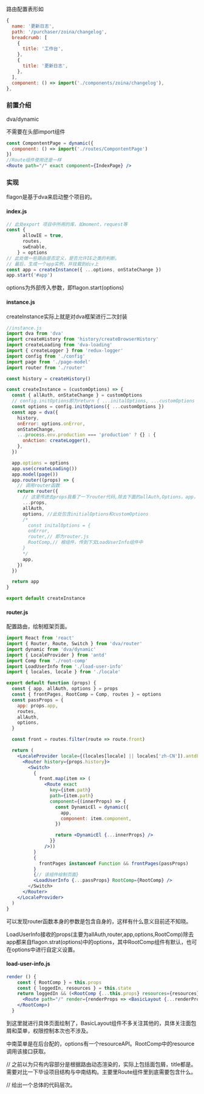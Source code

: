 

路由配置表形如

```javascript
{
  name: '更新日志',
  path: '/purchaser/zoina/changelog',
  breadcrumb: [
    {
      title: '工作台',
    },
    {
      title: '更新日志',
    },
  ],
  component: () => import('./components/zoina/changelog'),
},
```



### 前置介绍

dva/dynamic

不需要在头部import组件

```jsx
const CompontentPage = dynamic({
  component: () => import('./routes/CompontentPage')
})
//Route组件使用还是一样
<Route path="/" exact component={IndexPage} />
```

### 实现

flagon是基于dva来启动整个项目的。

#### index.js

```javascript
// 此处export 项目中所用的库，如moment，request等
const {
      allowIE = true,
      routes,
      swEnable,
    } = options
// 此处做一些路由是否定义，是否允许IE之类的判断。
// 最后，生成一个app实例，并挂载到div上
const app = createInstance({ ...options, onStateChange })
app.start('#app')
```

options为外部传入参数，即flagon.start(options)

#### instance.js

createInstance实际上就是对dva框架进行二次封装

```jsx
//instance.js
import dva from 'dva'
import createHistory from 'history/createBrowserHistory'
import createLoading from 'dva-loading'
import { createLogger } from 'redux-logger'
import config from './config'
import page from './page-model'
import router from './router'

const history = createHistory()

const createInstance = (customOptions) => {
  const { allAuth, onStateChange } = customOptions
  // config.initOptions即为return { ...initalOptions, ...customOptions }
  const options = config.initOptions({ ...customOptions }) 
  const app = dva({
    history,
    onError: options.onError,
    onStateChange,
    ...process.env.production === 'production' ? {} : {
      onAction: createLogger(),
    },
  })

  app.options = options
  app.use(createLoading())
  app.model(page())
  app.router((props) => {
    // 调用router函数
    return router({
      // 这里传进去props我看了一下router代码,除去下面的allAuth,Options，app，只用到一个props.history,应该是dva提供的。
      ...props,
      allAuth,
      options, //此处包含initialOptions和customOptions
      /*
      	const initalOptions = {
        onError,
        router,// 即为router.js
        RootComp,// 根组件，传到下文LoadUserInfo组件中
      }
      */
      app,
    })
  })

  return app
}

export default createInstance
```



#### router.js

配置路由，绘制框架页面。

```jsx
import React from 'react'
import { Router, Route, Switch } from 'dva/router'
import dynamic from 'dva/dynamic'
import { LocaleProvider } from 'antd'
import Comp from './root-comp'
import LoadUserInfo from './load-user-info'
import { locales, locale } from './locale'

export default function (props) {
  const { app, allAuth, options } = props
  const { frontPages, RootComp = Comp, routes } = options
  const passProps = {
    app: props.app,
    routes,
    allAuth,
    options,
  }

  const front = routes.filter(route => route.front)

  return (
    <LocaleProvider locale={(locales[locale] || locales['zh-CN']).antdLocale}>
      <Router history={props.history}>
        <Switch>
          {
            front.map(item => (
              <Route exact
                key={item.path}
                path={item.path}
                component={(innerProps) => {
                  const DynamicEl = dynamic({
                    app,
                    component: item.component,
                  })

                  return <DynamicEl {...innerProps} />
                }}
              />))
          }
          {
            frontPages instanceof Function && frontPages(passProps)
          }
          {// 该组件绘制页面}
          <LoadUserInfo {...passProps} RootComp={RootComp} />
        </Switch>
      </Router>
    </LocaleProvider>
  )
}
```

可以发现router函数本身的参数是包含自身的，这样有什么意义目前还不知晓。

LoadUserInfo接收的props(主要为allAuth,router,app,options,RootComp)除去app都来自flagon.strat(options)中的options，其中RootComp组件有默认，也可在options中进行自定义设置。

#### load-user-info.js

```jsx
render () {
    const { RootComp } = this.props
    const { loggedIn, resources } = this.state
    return loggedIn && (<RootComp {...this.props} resources={resources}>
      <Route path="/" render={renderProps => <BasicLayout {...renderProps} {...this.props} />} />
    </RootComp>)
  }
```
到这里就进行具体页面绘制了，BasicLayout组件不多关注其他的，具体关注面包屑和菜单，权限控制本次也不涉及。

中南菜单是在后台配的，options有一个resourceAPI。RootComp中的resource调用该接口获取。



// 之前以为只有内容部分是根据路由动态渲染的，实际上包括面包屑，title都是。需要对比一下毕设项目结构与中南结构。主要里Route组件里到底需要包含什么。

// 给出一个总体的代码层次。